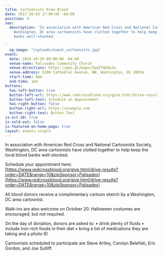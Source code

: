 ```yaml
---
title: Cartoonists Draw Blood
date: 2017-10-03 17:09:00 -04:00
position: 6
seo:
  description: 'In association with American Red Cross and National Cartoonists Society,
    Washington, DC area cartoonists have clotted together to help keep the local blood
    banks well-stocked.

'
  og-image: "/uploads/event_cartoonists.jpg"
event:
  date: 2018-10-20 09:00:00 -04:00
  venue-name: Palisades Community Church
  venue-directions: https://goo.gl/maps/Zqd2TQU4o2w
  venue-address: 5200 Cathedral Avenue, NW, Washington, DC 20016
  start-time: 9am
  end-time: 1pm
buttons:
  has-left-button: true
  button-left-url: https://www.redcrossblood.org/give.html/drive-results?order=DATE&range=10&zipSponsor=Palisades
  button-left-text: Schedule an Appointment
  has-right-button: false
  button-right-url: https://example.com
  button-right-text: Button Text
is-oct-20: true
is-sold-out: false
is-featured-on-home-page: true
layout: events-single
---
```


In association with American Red Cross and National Cartoonists Society, Washington, DC area cartoonists have clotted together to help keep the local blood banks well-stocked.

Schedule your appointment here: [https://www.redcrossblood.org/give.html/drive-results?order=DATE&range=10&zipSponsor=Palisades](https://www.redcrossblood.org/give.html/drive-results?order=DATE&range=10&zipSponsor=Palisades)

All blood donors receive a complimentary cartoon sketch by a Washington, DC area cartoonist.

Walk-ins are also welcome on October 20. Halloween costumes are encouraged, but not required.

On the day of donation, donors are asked to: 
• drink plenty of fluids
• include iron-rich foods in their diet
• bring a list of medications they are taking and a photo ID

Cartoonists scheduled to participate are Steve Artley, Carolyn Belefski, Eric Gordon, and Joe Sutliff.
